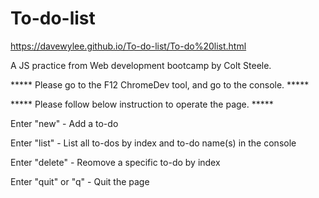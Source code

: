 # To-do-list
https://davewylee.github.io/To-do-list/To-do%20list.html

A JS practice from Web development bootcamp by Colt Steele.

***** Please go to the F12 ChromeDev tool, and go to the console. *****

***** Please follow below instruction to operate the page. *****

Enter "new" - Add a to-do

Enter "list" - List all to-dos by index and to-do name(s) in the console

Enter "delete" - Reomove a specific to-do by index

Enter "quit" or "q" - Quit the page
